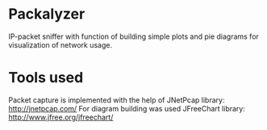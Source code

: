 # Packalyzer

IP-packet sniffer with function of building simple plots and pie diagrams for visualization of network usage.

# Tools used
Packet capture is implemented with the help of JNetPcap library: http://jnetpcap.com/
For diagram building was used JFreeChart library: http://www.jfree.org/jfreechart/
